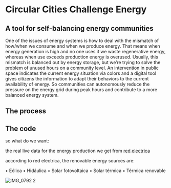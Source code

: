 # Circular Cities Challenge Energy

## A tool for self-balancing energy communities
One of the issues of energy systems is how to deal with the mismatch of how/when we consume and when we produce energy. That means when energy generation is high and no one uses it we waste regenerative energy, whereas when use exceeds production energy is overused. Usually, this mismatch is balanced out by energy storage, but we’re trying to solve the problem of unused hours on a community level. An intervention in public space indicates the current energy situation via colors and a digital tool gives citizens the information to adapt their behaviors to the current availability of energy. So communities can autonomously reduce the pressure on the energy grid during peak hours and contribute to a more balanced energy system.


## The process


## The code

so what do we want:

the real live data for the energy production we get from [red electrica](https://demanda.ree.es/visiona/peninsula/demandaqh/total/2023-7-5)

according to red electrica, the renovable energy sources are:

• Eólica
• Hidáulica
• Solar fotovoltaica
• Solar térmica
• Térmica renovable


![IMG_0792 2](https://github.com/stella-dikmans/CCCEnergy/assets/115219314/76566e94-81d2-4cbd-a730-6daa8d24bfe2)





